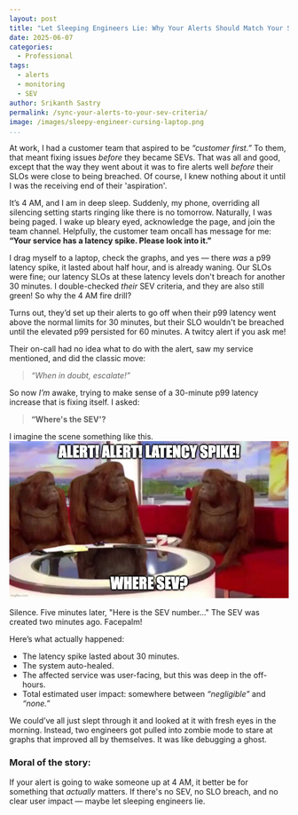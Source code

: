 ```yaml
---
layout: post
title: "Let Sleeping Engineers Lie: Why Your Alerts Should Match Your SEVs"
date: 2025-06-07
categories:
  - Professional
tags:
  - alerts
  - monitoring
  - SEV
author: Srikanth Sastry
permalink: /sync-your-alerts-to-your-sev-criteria/
image: /images/sleepy-engineer-cursing-laptop.png
...
```

<!-- ![](/images/sleepy-engineer-cursing-laptop.png) -->
At work, I had a customer team that aspired to be *“customer first.”* To them, that meant fixing issues *before* they became SEVs. That was all and good, except that the way they went about it was to fire alerts well *before* their SLOs were close to being breached. Of course, I knew nothing about it until I was the receiving end of their 'aspiration'.


It’s 4 AM, and I am in deep sleep. Suddenly, my phone, overriding all silencing setting starts ringing like there is no tomorrow. Naturally, I was being paged. I wake up bleary eyed, acknowledge the page, and join the team channel. Helpfully, the customer team oncall has message for me: **“Your service has a latency spike. Please look into it.”**

I drag myself to a laptop, check the graphs, and yes — there *was* a p99 latency spike, it lasted about half hour, and is already waning. Our SLOs were fine; our latency SLOs at these latency levels don't breach for another 30 minutes. I double-checked *their* SEV criteria, and they are also still green! So why the 4 AM fire drill?

Turns out, they’d set up their alerts to go off when their p99 latency went above the normal limits for 30 minutes, but their SLO wouldn't be breached until the elevated p99 persisted for 60 minutes. A twitcy alert if you ask me!

Their on-call had no idea what to do with the alert, saw my service mentioned, and did the classic move:  
> *“When in doubt, escalate!”*

So now *I’m* awake, trying to make sense of a 30-minute p99 latency increase that is fixing itself. I asked: 

> **“Where's the SEV'?**

I imagine the scene something like this.
![](/images/where-sev-where-impact.jpg)

Silence. Five minutes later, "Here is the SEV number..." The SEV was created two minutes ago. Facepalm!

Here’s what actually happened:  
- The latency spike lasted about 30 minutes.  
- The system auto-healed.  
- The affected service was user-facing, but this was deep in the off-hours.  
- Total estimated user impact: somewhere between *“negligible”* and *“none.”*

We could’ve all just slept through it and looked at it with fresh eyes in the morning. Instead, two engineers got pulled into zombie mode to stare at graphs that improved all by themselves. It was like debugging a ghost.

### Moral of the story:
If your alert is going to wake someone up at 4 AM, it better be for something that *actually* matters. If there's no SEV, no SLO breach, and no clear user impact — maybe let sleeping engineers lie.